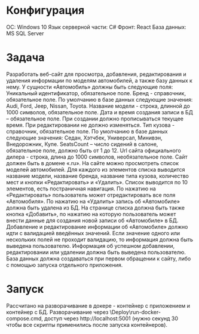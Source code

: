 # Конфигурация 
ОС: Windows 10
Язык серверной части: C#
Фронт: React
База данных: MS SQL Server

# Задача
Разработать веб-сайт для просмотра, добавления, редактирования и удаления информации по моделям автомобилей, а также базу данных к нему. 
У сущности «Автомобиль» должны быть следующие поля:
Уникальный идентификатор, обязательное поле.
Бренд - справочник, обязательное поле. По умолчанию в базе данных следующие значения: Audi, Ford, Jeep, Nissan, Toyota.
Название модели - строка, длинной до 1000 символов, обязательное поле.
Дата и время создания записи в БД – обязательное поле. При создании должно прописываться текущее время. При редактировании не должно изменяться. 
Тип кузова - справочник, обязательное поле. По умолчанию в базе данных следующие значения: Седан, Хэтчбек, Универсал, Минивэн, Внедорожник, Купе.
SeatsCount – число сидений в салоне, обязательное поле, должно быть от 1 до 12.
Url сайта официального дилера - строка, длина до 1000 символов, необязательное поле. Сайт должен быть в домене «.ru». 
На сайте можно просмотреть список моделей автомобилей. Для каждого из элементов списка выводится название модели, название бренда, название типа кузова, количество мест и кнопки «Редактировать» и «Удалить». Список выводится по 10 элементов, есть постраничная навигация. По нажатию на «Редактировать» пользователь может отредактировать все поля «Автомобиля». По нажатию на «Удалить» запись об «Автомобиле» должна быть удалена из БД. На странице списка должна быть также кнопка «Добавить», по нажатию на которую пользователь может внести данные для создания новой записи об «Автомобиле» в БД. Добавление и редактирование информации об «Автомобиле» должно идти с валидацией введённых значений. Если значение одного или нескольких полей не проходит валидацию, то информация должна быть выведена пользователю. Информация об успешном добавлении, редактировании или удалении должна быть выведена пользователю. 
База данных должна создаваться при первом обращении к сайту, либо с помощью запуска отдельного приложения. 

# Запуск
Рассчитано на разворачивание в докере - контейнер с приложением и контейнер с БД.
Разворачивание через \Deploy\run-docker-compose.cmd, доступ через http://localhost:5001 (нужно секунд 30 чтобы все скрипты применились после запуска контейнеров).